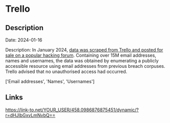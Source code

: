 # Trello

## Description

Date: 2024-01-16

Description:
In January 2024, <a href="https://twitter.com/H4ckManac/status/1747527579559411959" target="_blank" rel="noopener">data was scraped from Trello and posted for sale on a popular hacking forum</a>. Containing over 15M email addresses, names and usernames, the data was obtained by enumerating a publicly accessible resource using email addresses from previous breach corpuses. Trello advised that no unauthorised access had occurred.


['Email addresses', 'Names', 'Usernames']

## Links

https://link-to.net/YOUR_USER/458.0986876875451/dynamic/?r=dHJlbGxvLmNvbQ==